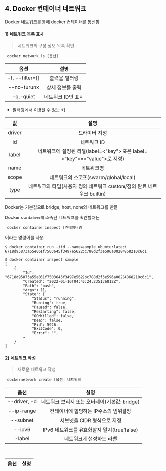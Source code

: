  ## 4. Docker 컨테이너 네트워크

Docker 네트워크를 통해 docker 컨테이너를 통신함

#### 1) 네트워크 목록 표시

> 네트워크의 구성 정보 목록 확인
<pre><code> docker network ls [옵션] </code></pre>
옵션|설명
:---:|:---:
-f, --filter=[]|출력을 필터링
--no-turunx|상세 정보를 출력
-q,-quiet|네트워크 ID만 표시

* 필터링에서 이용할 수 있는 키

값|설명
:---:|:---:
driver|드라이버 지정
id|네트워크 ID
label|네트워크에 설정된 라벨(label=<"key"> 혹은 label=<"key">=<"value">로 지정)
name|네트워크명
scope|네트워크의 스코프(swarm/global/local)
type|네트워크의 타입(사용자 정의 네트워크 custom/정의 완료 네트워크 builtin)

Docker는 기본값으로 bridge, host, none의 네트워크를 만듦

Docker container에 소속된 네트워크를 확인할떄는
<pre><code> docker container inspect [컨테이너명] </code></pre>
이라는 명령어를 사용.

<pre><code>$ docker container run -itd --name=sample ubuntu:latest
6718d95873a55e051f7503645f3497e5622bc788d2f3e596a00284868210c6c1

$ docker container inspect sample
[
    {
        "Id": "6718d95873a55e051f7503645f3497e5622bc788d2f3e596a00284868210c6c1",
        "Created": "2022-01-16T04:40:24.235136812Z",
        "Path": "bash",
        "Args": [],
        "State": {
            "Status": "running",
            "Running": true,
            "Paused": false,
            "Restarting": false,
            "OOMKilled": false,
            "Dead": false,
            "Pid": 5926,
            "ExitCode": 0,
            "Error": "",
        ~
    }
]
</code></pre>

#### 2) 네트워크 작성

>새로운 네트워크 작성

<pre><code> dockernetwork create [옵션] 네트워크 </code></pre>
옵션|설명
:---:|:---:
--driver, -d|네트워크 브리지 또는 오버레이(기본값: bridge)
--ip-range|컨테이너에 할당하는 IP주소의 범위설정
--subnet|서브넷을 CIDR 형식으로 지정
--ipv6|IPv6 네트워크를 유효화할지 말지(true/false)
-label|네트워크에 설정하는 라벨


<pre><code> </code></pre>
옵션|설명
:---:|:---:
